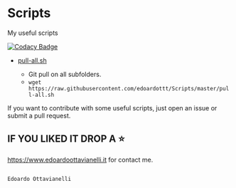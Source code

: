 # Scripts
My useful scripts

[![Codacy Badge](https://api.codacy.com/project/badge/Grade/bb84802a2e674c20b5412e1d5f67a603)](https://www.codacy.com/manual/edoardottt/Scripts?utm_source=github.com&amp;utm_medium=referral&amp;utm_content=edoardottt/Scripts&amp;utm_campaign=Badge_Grade)

- [pull-all.sh](https://github.com/edoardottt/Scripts/blob/master/pull-all.sh)
    
    - Git pull on all subfolders.
    - `wget https://raw.githubusercontent.com/edoardottt/Scripts/master/pull-all.sh`

If you want to contribute with some useful scripts, just open an issue or submit a pull request.



IF YOU LIKED IT DROP A :star:
------
 
 https://www.edoardoottavianelli.it for contact me.
        
          
                                                                       Edoardo Ottavianelli
